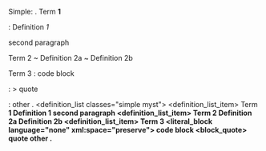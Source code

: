 Simple:
.
Term **1**

: Definition *1*

  second paragraph

Term 2
  ~ Definition 2a
  ~ Definition 2b

Term 3
  :     code block

  : > quote

  : other
.
<document source="<src>/index.md">
    <definition_list classes="simple myst">
        <definition_list_item>
            <term>
                Term
                <strong>
                    1
            <definition>
                <paragraph>
                    Definition
                    <emphasis>
                        1
                <paragraph>
                    second paragraph
        <definition_list_item>
            <term>
                Term 2
            <definition>
                <paragraph>
                    Definition 2a
            <definition>
                <paragraph>
                    Definition 2b
        <definition_list_item>
            <term>
                Term 3
            <definition>
                <literal_block language="none" xml:space="preserve">
                    code block
            <definition>
                <block_quote>
                    <paragraph>
                        quote
            <definition>
                <paragraph>
                    other
.

